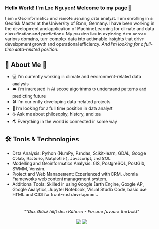 ### Hello World! I'm Loc Nguyen! Welcome to my page 👋  

 <p>I am a Geoinformatics and remote sensing data analyst. I am enrolling in a Georisk Master at the University of Bonn, Germany. I have been working in the development and application of Machine Learning for climate and data classification and predictions. My passion lies in exploring data across various domains, turn complex data into actionable insights that drive development growth and operational efficiency. <em>And I’m looking for a full-time data-related position.</em></p>  

## 📘 About Me 🌱

- 💻 I’m currently working in climate and environment-related data analysis
- ☁️ I'm interested in AI scope algorithms to understand patterns and predicting future
- 🛠️ I’m currently developing data -related projects
- 📝 I’m looking for a full time position in data analyst
- ☕ Ask me about philosophy, history, and tea
- 🌎 Everything in the world is connected in some way

## 🛠 Tools & Technologies
* Data Analysis: Python (NumPy, Pandas, Scikit-learn, GDAL, Google Colab, Rasterio, Matplotlib ),  Javascript, and SQL.
* Modelling and Geoinformatics Analysis: GIS, PostgreSQL, PostGIS, SWMM, Vensim.
* Project and Web Management: Experienced with CRM, Joomla Frameworks web content management system.
* Additional Tools: Skilled in using Google Earth Engine, Google API, Google Analytics, Jupyter Notebook, Visual Studio Code, basic use HTML and CSS for front-end development.

#
<p align="center">
   <i>""Das Glück hilft dem Kühnen - Fortune favours the bold"
</i>
   
<br>
<br>
<a target="_blank" href="https://www.linkedin.com/in/loc-nguyen-2b9967180/"><img src="https://img.shields.io/badge/-LinkedIn-0077B5?style=for-the-badge&logo=Linkedin&logoColor=white"></img></a>
<a target="_blank" href="mailto:nguyenloctkp@gmail.com"><img src="https://img.shields.io/badge/-Email-D14836?style=for-the-badge&logo=Gmail&logoColor=white"></img></a>
<br>
</p>   
